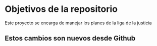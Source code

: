 # Objetivos de la repositorio

Este proyecto se encarga de manejar los planes de la liga de la justicia


## Estos cambios son nuevos desde Github



